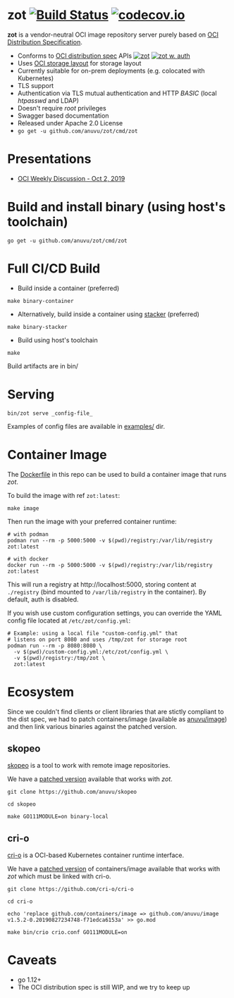 # zot [![Build Status](https://travis-ci.org/anuvu/zot.svg?branch=master)](https://travis-ci.org/anuvu/zot) [![codecov.io](http://codecov.io/github/anuvu/zot/coverage.svg?branch=master)](http://codecov.io/github/anuvu/zot?branch=master)

**zot** is a vendor-neutral OCI image repository server purely based on 
[OCI Distribution Specification](https://github.com/opencontainers/distribution-spec).

* Conforms to [OCI distribution spec](https://github.com/opencontainers/distribution-spec) APIs [![zot](https://github.com/bloodorangeio/oci-distribution-conformance-results/workflows/zot/badge.svg)](https://oci.bloodorange.io/results/report-zot.html) [![zot w. auth](https://github.com/bloodorangeio/oci-distribution-conformance-results/workflows/zot-auth/badge.svg)](https://oci.bloodorange.io/results/report-zot-auth.html)
* Uses [OCI storage layout](https://github.com/opencontainers/image-spec/blob/master/image-layout.md) for storage layout
* Currently suitable for on-prem deployments (e.g. colocated with Kubernetes)
* TLS support
* Authentication via TLS mutual authentication and HTTP *BASIC* (local _htpasswd_ and LDAP)
* Doesn't require _root_ privileges
* Swagger based documentation
* Released under Apache 2.0 License
* ```go get -u github.com/anuvu/zot/cmd/zot```


# Presentations

* [OCI Weekly Discussion - Oct 2, 2019](https://hackmd.io/El8Dd2xrTlCaCG59ns5cwg#October-2-2019)

# Build and install binary (using host's toolchain)

```
go get -u github.com/anuvu/zot/cmd/zot
```

# Full CI/CD Build

* Build inside a container (preferred)

```
make binary-container
```

* Alternatively, build inside a container using [stacker](https://github.com/anuvu/stacker) (preferred)

```
make binary-stacker
```

* Build using host's toolchain

```
make
```

Build artifacts are in bin/

# Serving

```
bin/zot serve _config-file_
```

Examples of config files are available in [examples/](examples/) dir.

# Container Image

The [Dockerfile](./Dockerfile) in this repo can be used to build a container image
that runs _zot_.

To build the image with ref `zot:latest`:

```
make image
```

Then run the image with your preferred container runtime:

```
# with podman
podman run --rm -p 5000:5000 -v $(pwd)/registry:/var/lib/registry zot:latest

# with docker
docker run --rm -p 5000:5000 -v $(pwd)/registry:/var/lib/registry zot:latest
```

This will run a registry at http://localhost:5000, storing content at `./registry` 
(bind mounted to `/var/lib/registry` in the container). By default, auth is disabled.

If you wish use custom configuration settings, you can override
the YAML config file located at `/etc/zot/config.yml`:

```
# Example: using a local file "custom-config.yml" that
# listens on port 8080 and uses /tmp/zot for storage root
podman run --rm -p 8080:8080 \
  -v $(pwd)/custom-config.yml:/etc/zot/config.yml \
  -v $(pwd)/registry:/tmp/zot \
  zot:latest
```

# Ecosystem

Since we couldn't find clients or client libraries that are stictly compliant to
the dist spec, we had to patch containers/image (available as [anuvu/image](https://github.com/anuvu/image)) and
then link various binaries against the patched version.

## skopeo

[skopeo](https://github.com/containers/skopeo) is a tool to work with remote
image repositories.

We have a [patched version](https://github.com/anuvu/skopeo) available that
works with _zot_.

```
git clone https://github.com/anuvu/skopeo

cd skopeo

make GO111MODULE=on binary-local
```

## cri-o

[cri-o](https://github.com/cri-o/cri-o) is a OCI-based Kubernetes container
runtime interface.

We have a [patched version](https://github.com/anuvu/image) of containers/image
available that works with _zot_ which must be linked with cri-o.

```
git clone https://github.com/cri-o/cri-o

cd cri-o

echo 'replace github.com/containers/image => github.com/anuvu/image v1.5.2-0.20190827234748-f71edca6153a' >> go.mod

make bin/crio crio.conf GO111MODULE=on

```

# Caveats

* go 1.12+
* The OCI distribution spec is still WIP, and we try to keep up
